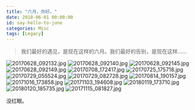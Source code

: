 ```yaml
---
title: "六月，你好。"
date: 2018-06-01 00:00:00
id: say-hello-to-june
categories: Misc
tags: [Legacy]
---
```


> 我们最好的遇见，是现在这样的六月。我们最好的告别，是现在这样……

![20170628_092132.jpg](/resources/legacy/5b1276565e9d0.jpg)
![20170628_092140.jpg](/resources/legacy/5b1276566307f.jpg)
![20170628_092145.jpg](/resources/legacy/5b127655df58a.jpg)
![20170628_092149.jpg](/resources/legacy/5b127655d5d1a.jpg)
![20170708_172417.jpg](/resources/legacy/5b12765b4f7e1.jpg)
![20170725_175718.jpg](/resources/legacy/5b127657017cf.jpg)
![20170729_055524.jpg](/resources/legacy/5b1276563de4b.jpg)
![20170729_082728.jpg](/resources/legacy/5b12765f9ecdb.jpg)
![20170814_190157.jpg](/resources/legacy/5b127656f3277.jpg)
![20171016_173858.jpg](/resources/legacy/5b12765603145.jpg)
![20171103_194608.jpg](/resources/legacy/5b1276ec6ce44.jpg)
![20180119_173710.jpg](/resources/legacy/5b1276edd285d.jpg)
![20180120_185735.jpg](/resources/legacy/5b1276edde128.jpg)
![20171115_081827.jpg](/resources/legacy/5b1276eea53b8.jpg)

没红眼。
